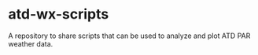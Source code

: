 # atd-wx-scripts
A repository to share scripts that can be used to analyze and plot ATD PAR weather data.
